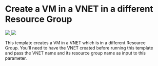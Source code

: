 # Create a VM in a VNET in a different Resource Group

<a href="https://portal.azure.com/#create/Microsoft.Template/uri/https%3A%2F%2Fraw.githubusercontent.com%2FTVDKoni%2Fazure-quickstart-templates%2Fmaster%2F201-vm-different-rg-vnet%2Fazuredeploy.json" target="_blank">
    <img src="http://azuredeploy.net/deploybutton.png"/>
</a>
<a href="http://armviz.io/#/?load=https%3A%2F%2Fraw.githubusercontent.com%2FTVDKoni%2Fazure-quickstart-templates%2Fmaster%2F201-vm-different-rg-vnet%2Fazuredeploy.json" target="_blank">
    <img src="http://armviz.io/visualizebutton.png"/>
</a>

This template creates a VM in a VNET which is in a different Resource Group. You'll need to have the VNET created before running this template and pass the VNET name and its resource group name as input to this parameter.
